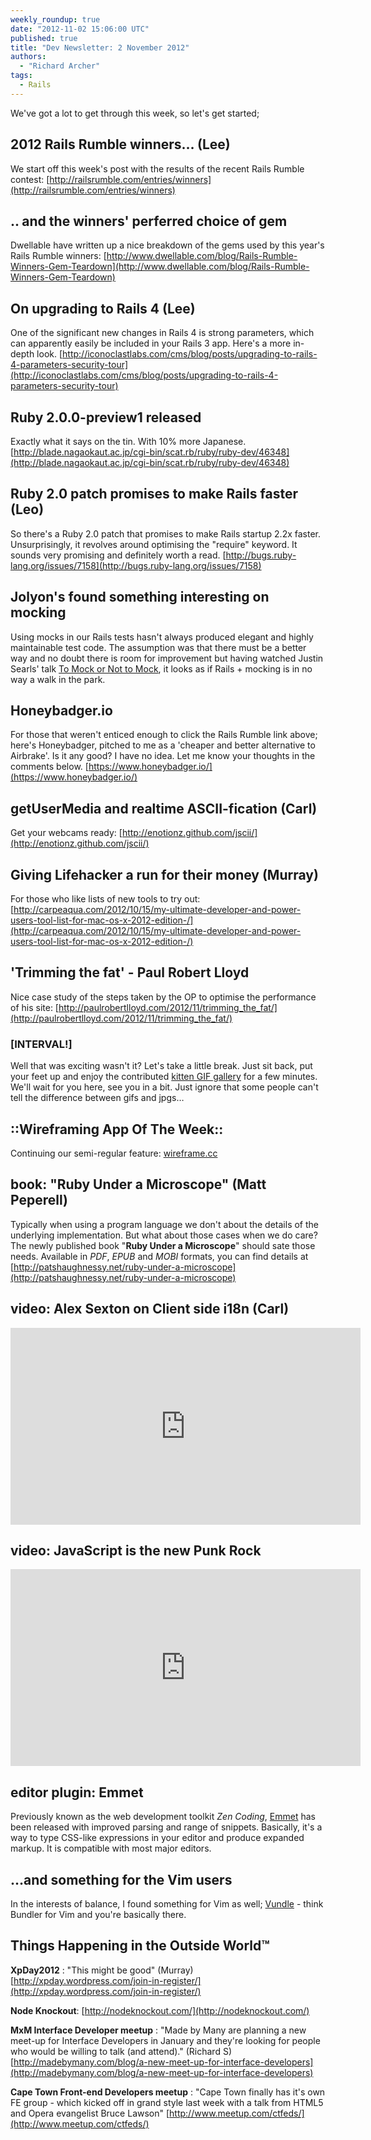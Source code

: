 ```yaml
---
weekly_roundup: true
date: "2012-11-02 15:06:00 UTC"
published: true
title: "Dev Newsletter: 2 November 2012"
authors:
  - "Richard Archer"
tags:
  - Rails
---
```


We've got a lot to get through this week, so let's get started;

## 2012 Rails Rumble winners… (Lee)
We start off this week's post with the results of the recent Rails Rumble contest:
[http://railsrumble.com/entries/winners](http://railsrumble.com/entries/winners)

## .. and the winners' perferred choice of gem
Dwellable have written up a nice breakdown of the gems used by this year's Rails Rumble winners:
[http://www.dwellable.com/blog/Rails-Rumble-Winners-Gem-Teardown](http://www.dwellable.com/blog/Rails-Rumble-Winners-Gem-Teardown)

## On upgrading to Rails 4 (Lee)
One of the significant new changes in Rails 4 is strong parameters, which can apparently easily be included in your Rails 3 app. Here's a more in-depth look.
[http://iconoclastlabs.com/cms/blog/posts/upgrading-to-rails-4-parameters-security-tour](http://iconoclastlabs.com/cms/blog/posts/upgrading-to-rails-4-parameters-security-tour)

## Ruby 2.0.0-preview1 released
Exactly what it says on the tin. With 10% more Japanese.
[http://blade.nagaokaut.ac.jp/cgi-bin/scat.rb/ruby/ruby-dev/46348](http://blade.nagaokaut.ac.jp/cgi-bin/scat.rb/ruby/ruby-dev/46348)

## Ruby 2.0 patch promises to make Rails faster (Leo)
So there's a Ruby 2.0 patch that promises to make Rails startup 2.2x faster. Unsurprisingly, it revolves around optimising the "require" keyword. It sounds very promising and definitely worth a read.
[http://bugs.ruby-lang.org/issues/7158](http://bugs.ruby-lang.org/issues/7158)

## Jolyon's found something interesting on mocking
Using mocks in our Rails tests hasn't always produced elegant and highly maintainable test code. The assumption was that there must be a better way and no doubt there is room for improvement but having watched Justin Searls' talk [To Mock or Not to Mock](http://confreaks.com/videos/1255-rockymtnruby2012-to-mock-or-not-to-mock), it looks as if Rails + mocking is in no way a walk in the park.

## Honeybadger.io
For those that weren't enticed enough to click the Rails Rumble link above; here's Honeybadger, pitched to me as a 'cheaper and better alternative to Airbrake'. Is it any good? I have no idea. Let me know your thoughts in the comments below.
[https://www.honeybadger.io/](https://www.honeybadger.io/)

## getUserMedia and realtime ASCII-fication (Carl)
Get your webcams ready: [http://enotionz.github.com/jscii/](http://enotionz.github.com/jscii/)

## Giving Lifehacker a run for their money (Murray)
For those who like lists of new tools to try out: [http://carpeaqua.com/2012/10/15/my-ultimate-developer-and-power-users-tool-list-for-mac-os-x-2012-edition-/](http://carpeaqua.com/2012/10/15/my-ultimate-developer-and-power-users-tool-list-for-mac-os-x-2012-edition-/)

## 'Trimming the fat' - Paul Robert Lloyd
Nice case study of the steps taken by the OP to optimise the performance of his site: [http://paulrobertlloyd.com/2012/11/trimming_the_fat/](http://paulrobertlloyd.com/2012/11/trimming_the_fat/)

### [INTERVAL!]
Well that was exciting wasn't it? Let's take a little break. Just sit back, put your feet up and enjoy the contributed [kitten GIF gallery](http://imgur.com/a/RnF6j) for a few minutes. We'll wait for you here, see you in a bit. Just ignore that some people can't tell the difference between gifs and jpgs…

## ::Wireframing App Of The Week::
Continuing our semi-regular feature: [wireframe.cc](http://wireframe.cc)

## book: "Ruby Under a Microscope" (Matt Peperell)
Typically when using a program language we don't about the details of the underlying implementation.  But what about those cases when we do care? The newly published book "__Ruby Under a Microscope__" should sate those needs. Available in _PDF_, _EPUB_ and _MOBI_ formats, you can find details at [http://patshaughnessy.net/ruby-under-a-microscope](http://patshaughnessy.net/ruby-under-a-microscope)

## video: Alex Sexton on Client side i18n (Carl)
<iframe width="560" height="315" src="http://www.youtube.com/embed/uXS_-JRsB8M" frameborder="0" allowfullscreen></iframe>

## video: JavaScript is the new Punk Rock
<iframe width="560" height="315" src="http://www.youtube.com/embed/PN8Eg1K9xjE" frameborder="0" allowfullscreen></iframe>

## editor plugin: Emmet
Previously known as the web development toolkit _Zen Coding_, [Emmet](http://docs.emmet.io/) has been released with improved parsing and range of snippets. Basically, it's a way to type CSS-like expressions in your editor and produce expanded markup. It is compatible with most major editors.

## …and something for the Vim users
In the interests of balance, I found something for Vim as well; [Vundle](https://github.com/gmarik/vundle) - think Bundler for Vim and you're basically there.

## Things Happening in the Outside World&trade;

__XpDay2012__ : "This might be good" (Murray) [http://xpday.wordpress.com/join-in-register/](http://xpday.wordpress.com/join-in-register/)

__Node Knockout__: [http://nodeknockout.com/](http://nodeknockout.com/)

__MxM Interface Developer meetup__ : "Made by Many are planning a new meet-up for Interface Developers in January and they're looking for people who would be willing to talk (and attend)." (Richard S) [http://madebymany.com/blog/a-new-meet-up-for-interface-developers](http://madebymany.com/blog/a-new-meet-up-for-interface-developers)

__Cape Town Front-end Developers meetup__ : "Cape Town finally has it's own FE group - which kicked off in grand style last week with a talk from HTML5 and Opera evangelist Bruce Lawson" [http://www.meetup.com/ctfeds/](http://www.meetup.com/ctfeds/)
